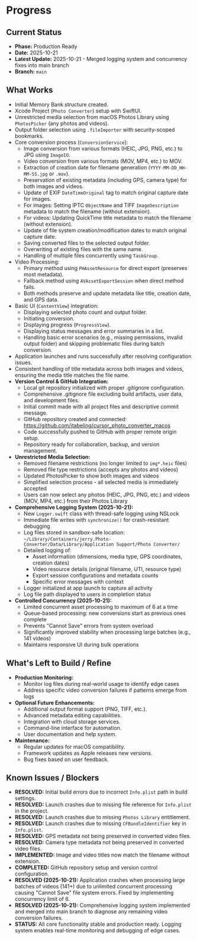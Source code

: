 # Progress

## Current Status

*   **Phase:** Production Ready
*   **Date:** 2025-10-21
*   **Latest Update:** 2025-10-21 - Merged logging system and concurrency fixes into main branch
*   **Branch:** `main`

## What Works

*   Initial Memory Bank structure created.
*   Xcode Project (`Photo Converter`) setup with SwiftUI.
*   Unrestricted media selection from macOS Photos Library using `PhotosPicker` (any photos and videos).
*   Output folder selection using `.fileImporter` with security-scoped bookmarks.
*   Core conversion process (`ConversionService`):
    *   Image conversion from various formats (HEIC, JPG, PNG, etc.) to JPG using `ImageIO`.
    *   Video conversion from various formats (MOV, MP4, etc.) to MOV.
    *   Extraction of creation date for filename generation (`YYYY-MM-DD_HH-MM-SS.jpg` or `.mov`).
    *   Preservation of existing metadata (including GPS, camera type) for both images and videos.
    *   Update of EXIF `DateTimeOriginal` tag to match original capture date for images.
    *   For images: Setting IPTC `ObjectName` and TIFF `ImageDescription` metadata to match the filename (without extension).
    *   For videos: Updating QuickTime title metadata to match the filename (without extension).
    *   Update of file system creation/modification dates to match original capture date.
    *   Saving converted files to the selected output folder.
    *   Overwriting of existing files with the same name.
    *   Handling of multiple files concurrently using `TaskGroup`.
*   Video Processing:
    *   Primary method using `PHAssetResource` for direct export (preserves most metadata).
    *   Fallback method using `AVAssetExportSession` when direct method fails.
    *   Both methods preserve and update metadata like title, creation date, and GPS data.
*   Basic UI (`ContentView`) integration:
    *   Displaying selected photo count and output folder.
    *   Initiating conversion.
    *   Displaying progress (`ProgressView`).
    *   Displaying status messages and error summaries in a list.
    *   Handling basic error scenarios (e.g., missing permissions, invalid output folder) and skipping problematic files during batch conversion.
*   Application launches and runs successfully after resolving configuration issues.
*   Consistent handling of title metadata across both images and videos, ensuring the media title matches the file name.
*   **Version Control & GitHub Integration:**
    *   Local git repository initialized with proper .gitignore configuration.
    *   Comprehensive .gitignore file excluding build artifacts, user data, and development files.
    *   Initial commit made with all project files and descriptive commit message.
    *   GitHub repository created and connected: https://github.com/jtabeling/cursor_photo_converter_macos
    *   Code successfully pushed to GitHub with proper remote origin setup.
    *   Repository ready for collaboration, backup, and version management.
*   **Unrestricted Media Selection:**
    *   Removed filename restrictions (no longer limited to `img*.heic` files)
    *   Removed file type restrictions (accepts any photos and videos)
    *   Updated PhotosPicker to show both images and videos
    *   Simplified selection process - all selected media is immediately accepted
    *   Users can now select any photos (HEIC, JPG, PNG, etc.) and videos (MOV, MP4, etc.) from their Photos Library
*   **Comprehensive Logging System (2025-10-21):**
    *   New `Logger.swift` class with thread-safe logging using NSLock
    *   Immediate file writes with `synchronize()` for crash-resistant debugging
    *   Log files stored in sandbox-safe location: `~/Library/Containers/jerry.Photo-Converter/Data/Library/Application Support/Photo Converter/`
    *   Detailed logging of:
        *   Asset information (dimensions, media type, GPS coordinates, creation dates)
        *   Video resource details (original filename, UTI, resource type)
        *   Export session configurations and metadata counts
        *   Specific error messages with context
    *   Logger initialized at app launch to capture all activity
    *   Log file path displayed to users in completion status
*   **Controlled Concurrency (2025-10-21):**
    *   Limited concurrent asset processing to maximum of 6 at a time
    *   Queue-based processing: new conversions start as previous ones complete
    *   Prevents "Cannot Save" errors from system overload
    *   Significantly improved stability when processing large batches (e.g., 141 videos)
    *   Maintains responsive UI during bulk operations

## What's Left to Build / Refine

*   **Production Monitoring:**
    *   Monitor log files during real-world usage to identify edge cases
    *   Address specific video conversion failures if patterns emerge from logs
*   **Optional Future Enhancements:**
    *   Additional output format support (PNG, TIFF, etc.).
    *   Advanced metadata editing capabilities.
    *   Integration with cloud storage services.
    *   Command-line interface for automation.
    *   User documentation and help system.
*   **Maintenance:**
    *   Regular updates for macOS compatibility.
    *   Framework updates as Apple releases new versions.
    *   Bug fixes based on user feedback.

## Known Issues / Blockers

*   **RESOLVED:** Initial build errors due to incorrect `Info.plist` path in build settings.
*   **RESOLVED:** Launch crashes due to missing file reference for `Info.plist` in the project.
*   **RESOLVED:** Launch crashes due to missing `Photos Library` entitlement.
*   **RESOLVED:** Launch crashes due to missing `CFBundleIdentifier` key in `Info.plist`.
*   **RESOLVED:** GPS metadata not being preserved in converted video files.
*   **RESOLVED:** Camera type metadata not being preserved in converted video files.
*   **IMPLEMENTED:** Image and video titles now match the filename without extension.
*   **COMPLETED:** GitHub repository setup and version control configuration.
*   **RESOLVED (2025-10-21):** Application crashes when processing large batches of videos (141+) due to unlimited concurrent processing causing "Cannot Save" file system errors. Fixed by implementing concurrency limit of 6.
*   **RESOLVED (2025-10-21):** Comprehensive logging system implemented and merged into main branch to diagnose any remaining video conversion failures.
*   **STATUS:** All core functionality stable and production ready. Logging system enables real-time monitoring and debugging of edge cases. 